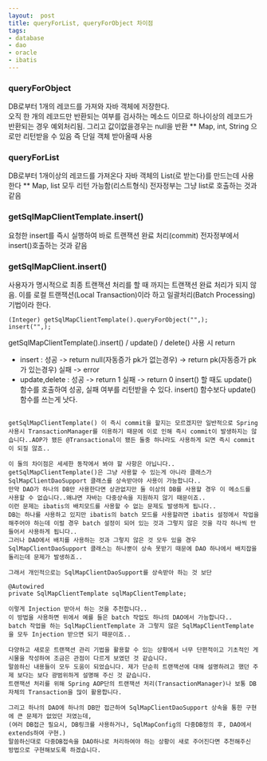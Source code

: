 ```yaml
---
layout:  post
title: queryForList, queryForObject 차이점
tags:
- database
- dao
- oracle
- ibatis
---
```



### queryForObject

DB로부터 1개의 레코드를 가져와 자바 객체에 저장한다.  
오직 한 개의 레코드만 반환되는 여부를 검사하는 메소드 이므로 하나이상의 레코드가 반환되는 경우 예외처리됨.
그리고 값이없을경우는 null을 반환
** Map, int, String 으로만 리턴받을 수 있음
즉 단일 객체 받아올때 사용


### queryForList


DB로부터 1개이상의 레코드를 가져온다
자바 객체의 List(로 받는다)를 만드는데 사용한다
** Map, list 모두 리턴 가능함(리스트형식)
전자정부는 그냥 list로 호출하는 것과 같음


### getSqlMapClientTemplate.insert()
요청한 insert를 즉시 실행하여 바로 트랜잭션 완료 처리(commit)
전자정부에서 insert()호출하는 것과 같음

### getSqlMapClient.insert()
사용자가 명시적으로 최종 트랜잭션 처리를 할 때 까지는 트랜잭션 완료 처리가 되지 않음. 이를 로컬 트랜잭션(Local Transaction)이라 하고 일괄처리(Batch Processing) 기법이라 한다.


```
(Integer) getSqlMapClientTemplate().queryForObject("",);
insert("",);
```

getSqlMapClientTemplate().insert() / update() / delete() 사용 시 return

- insert : 성공 -> return null(자동증가 pk가 없는경우)
                -> return pk(자동증가 pk가 있는경우)
           실패 -> error
- update,delete : 성공 -> return 1
                  실패 -> return 0
insert() 할 때도 update() 함수를 호출하여 성공, 실패 여부를 리턴받을 수 있다. insert() 함수보다 update() 함수를 쓰는게 낫다.

```

getSqlMapClientTemplate() 이 즉시 commit을 할지는 모르겠지만 일반적으로 Spring 사용시 TransactionManager를 이용하기 때문에 이로 인해 즉시 commit이 발생하지는 않습니다..AOP가 됐든 @Transactional이 됐든 둘중 하나라도 사용하게 되면 즉시 commit이 되질 않죠..

이 둘의 차이점은 세세한 동작에서 봐야 할 사항은 아닙니다..
getSqlMapClientTemplate()은 그냥 사용할 수 있는게 아니라 클래스가 SqlMapClientDaoSupport 클래스를 상속받아야 사용이 가능합니다..
만약 DAO가 하나의 DB만 사용한다면 상관없지만 둘 이상의 DB를 사용할 경우 이 메소드를 사용할 수 없습니다..왜냐면 자바는 다중상속을 지원하지 않기 때문이죠..
이런 문제는 ibatis의 배치모드를 사용할 수 없는 문제도 발생하게 됩니다..
DB는 하나를 사용하고 있지만 ibatis의 batch 모드를 사용할려면 ibatis 설정에서 작업을 해주어야 하는데 이럴 경우 batch 설정이 되어 있는 것과 그렇지 않은 것을 각각 하나씩 만들어서 사용하게 됩니다..
그러나 DAO에서 배치를 사용하는 것과 그렇지 않은 것 모두 있을 경우 SqlMapClientDaoSupport 클래스는 하나뿐이 상속 못받기 때문에 DAO 하나에서 배치잡을 돌리는데 문제가 발생하죠..

그래서 개인적으로는 SqlMapClientDaoSupport를 상속받아 하는 것 보단 

@Autowired
private SqlMapClientTemplate sqlMapClientTemplate;

이렇게 Injection 받아서 하는 것을 추천합니다..
이 방법을 사용하면 위에서 예를 들은 batch 작업도 하나의 DAO에서 가능합니다..
batch 작업을 하는 SqlMapClientTemplate 과 그렇지 않은 SqlMapClientTemplate 을 모두 Injection 받으면 되기 때문이죠..
```

```
다양하고 새로운 트랜잭션 관리 기법을 활용할 수 있는 상황에서 너무 단편적이고 기초적인 게시물을 작성하여 조금은 관점이 다르게 보였던 것 같습니다.
말씀하신 내용들이 모두 도움이 되었습니다. 제가 단순히 트랜잭션에 대해 설명하려고 했던 주제 보다는 보다 광범위하게 설명해 주신 것 같습니다.
트랜잭션 처리를 위해 Spring AOP단의 트랜잭션 처리(TransactionManager)나 보통 DB자체의 Transaction을 많이 활용합니다.

그리고 하나의 DAO에 하나의 DB만 접근하여 SqlMapClientDaoSupport 상속을 통한 구현에 큰 문제가 없었던 저였는데, 
(여러 DB접근 필요시, DB링크를 사용하거나, SqlMapConfig의 다중DB정의 후, DAO에서 extends하여 구현.)
말씀하신대로 다중DB접속을 DAO하나로 처리하여야 하는 상황이 새로 주어진다면 추천해주신 방법으로 구현해보도록 하겠습니다.
```
